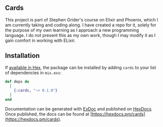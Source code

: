 ## Cards

This project is part of Stephen Grider's course on Elixir and Phoenix, which I am currently taking and coding along. I have created a repo for it, solely for the purpose of my own learning as I approach a new programming language. I do not present this as my own work, though I may modify it as I gain comfort in working with ELixir.

## Installation

If [available in Hex](https://hex.pm/docs/publish), the package can be installed
by adding `cards` to your list of dependencies in `mix.exs`:

```elixir
def deps do
  [
    {:cards, "~> 0.1.0"}
  ]
end
```

Documentation can be generated with [ExDoc](https://github.com/elixir-lang/ex_doc)
and published on [HexDocs](https://hexdocs.pm). Once published, the docs can
be found at [https://hexdocs.pm/cards](https://hexdocs.pm/cards).
